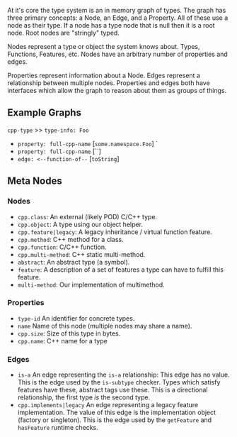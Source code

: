 At it's core the type system is an in memory graph of types. The graph has three primary concepts: a Node, an Edge, and a Property. All of these use a node as their type. If a node has a type node that is null then it is a root node. Root nodes are "stringly" typed.

Nodes represent a type or object the system knows about. Types, Functions, Features, etc. Nodes have an arbitrary number of properties and edges.

Properties represent information about a Node. Edges represent a relationship between multiple nodes. Properties and edges both have interfaces which allow the graph to reason about them as groups of things.

## Example Graphs

`cpp-type` >> `type-info: Foo`

* `property: full-cpp-name` [`some.namespace.Foo`] `
* `property: full-cpp-name` [``] 
* `edge: <--function-of--` [`toString`]

## Meta Nodes

### Nodes

* `cpp.class`: An external (likely POD) C/C++ type.
* `cpp.object`: A type using our object helper.
* `cpp.feature|legacy`: A legacy inheritance / virtual function feature.
* `cpp.method`: C++ method for a class.
* `cpp.function`: C/C++ function.
* `cpp.multi-method`: C++ static multi-method.
* `abstract`: An abstract type (a symbol).
* `feature`: A description of a set of features a type can have to fulfill this feature.
* `multi-method`: Our implementation of multimethod.

### Properties

* `type-id` An identifier for concrete types.
* `name` Name of this node (multiple nodes may share a name).
* `cpp.size`: Size of this type in bytes.
* `cpp.name`: C++ name for a type

### Edges

- `is-a` An edge representing the `is-a` relationship:
  This edge has no value. This is the edge used by the `is-subtype` checker. Types which satisfy features have these, abstract tags use these. This is a directional relationship, the first type *is* the second type.
- `cpp.implements|legacy` An edge representing a legacy feature implementation.
  The value of this edge is the implementation object (factory or singleton). This is the edge used by the `getFeature` and `hasFeature` runtime checks.
